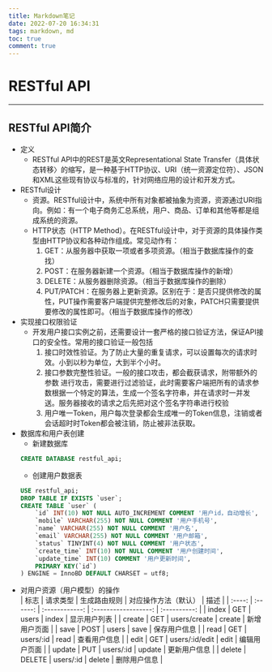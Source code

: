 ```yaml
---
title: Markdown笔记
date: 2022-07-20 16:34:31
tags: markdown, md
toc: true
comment: true	
---
```


# RESTful API

---

## RESTful API简介
*   定义
	-   RESTful API中的REST是英文Representational State Transfer（具体状态转移〉的缩写，是一种基于HTTP协议、URI（统一资源定位符）、JSON和XML这些现有协议与标准的，针对网络应用的设计和开发方式。  
*   RESTful设计
	-   资源。RESTful设计中，系统中所有对象都被抽象为资源，资源通过URI指向。例如：有一个电子商务汇总系统，用户、商品、订单和其他等都是组成系统的资源。  
	-   HTTP状态（HTTP Method）。在RESTful设计中，对于资源的具体操作类型由HTTP协议和各种动作组成。常见动作有：
		1.   GET：从服务器中获取一项或者多项资源。（相当于数据库操作的查找）
		2.   POST：在服务器新建一个资源。（相当于数据库操作的新增）
		3.   DELETE：从服务器删除资源。（相当于数据库操作的删除）
		4.   PUT/PATCH：在服务器上更新资源。区别在于：是否只提供修改的属性，PUT操作需要客户端提供完整修改后的对象，PATCH只需要提供要修改的属性即可。（相当于数据库操作的修改）  
*   实现接口权限验证
	-   开发用户接口实例之前，还需要设计一套严格的接口验证方法，保证API接口的安全性。常用的接口验证一般包括
		1.   接口时效性验证。为了防止大量的重复请求，可以设置每次的请求时效。小到以秒为单位，大到半个小时。
		2.   接口参数完整性验证。一般的接口攻击，都会截获请求，附带额外的参数	进行攻击，需要进行过滤验证，此时需要客户端把所有的请求参数根据一个特定的算法，生成一个签名字符串，并在请求时一并发送。服务器接收的请求之后先把对这个签名字符串进行校验
		3.   用户唯一Token，用户每次登录都会生成唯一的Token信息，注销或者会话超时时Token都会被注销，防止被非法获取。  
*   数据库和用户表创建   
	-   新建数据库   
	```SQL
	CREATE DATABASE restful_api;
	```   
	-   创建用户数据表   
	```SQL
	USE restful_api;
	DROP TABLE IF EXISTS `user`;
	CREATE TABLE `user` (
		`id` INT(10) NOT NULL AUTO_INCREMENT COMMENT '用户id，自动增长',
		`mobile` VARCHAR(255) NOT NULL COMMENT '用户手机号',
		`name` VARCHAR(255) NOT NULL COMMENT '用户名',
		`email` VARCHAR(255) NOT NULL COMMENT '用户邮箱',
		`status` TINYINT(4) NOT NULL COMMENT '用户状态',
		`create_time` INT(10) NOT NULL COMMENT '用户创建时间',
		`update_time` INT(10) COMMENT '用户更新时间',
		PRIMARY KEY(`id`)
	) ENGINE = InnoBD DEFAULT CHARSET = utf8;
	```   
*   对用户资源（用户模型）的操作   
	|  标志  | 请求类型 |  生成路由规则  | 对应操作方法（默认） |     描述     |
	| :----: | :------: | :------------: | :------------------: | :----------: |
	| index  |   GET    |     users      |        index         | 显示用户列表 |
	| create |   GET    |  users/create  |        create        | 新增用户页面 |
	|  save  |   POST   |     users      |         save         | 保存用户信息 |
	|  read  |   GET    |   users/:id    |         read         | 查看用户信息 |
	|  edit  |   GET    | users/:id/edit |         edit         | 编辑用户页面 |
	| update |   PUT    |   users/:id    |        update        | 更新用户信息 |
	| delete |  DELETE  |   users/:id    |        delete        | 删除用户信息 |   



